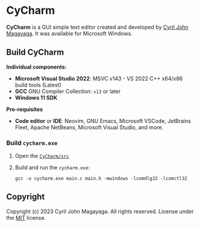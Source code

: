 # CyCharm

**CyCharm** is a GUI simple text editor created and developed by [Cyril John Magayaga](https://github.com/magayaga). It was available for Microsoft Windows.

## Build CyCharm

**Individual components:**

  * **Microsoft Visual Studio 2022**: MSVC v143 - VS 2022 C++ x64/x86 build tools (Latest)
  * **GCC** GNU Compiler Collection: `v13` or later
  * **Windows 11 SDK**

**Pre-requisites**
  * **Code editor** or **IDE**: Neovim, GNU Emacs, Microsoft VSCode, JetBrains Fleet, Apache NetBeans, Microsoft Visual Studio, and more.

### Build `cycharm.exe`

  1. Open the [`CyCharm/src`](src)
  2. Build and run the `cycharm.exe`:

     `gcc -o cycharm.exe main.c main.h -mwindows -lcomdlg32 -lcomctl32`

## Copyright

Copyright (c) 2023 Cyril John Magayaga. All rights reserved.
License under the [MIT](LICENSE) license.
